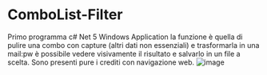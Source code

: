 # ComboList-Filter
Primo programma c# Net 5 Windows Application 
la funzione è quella di pulire una combo con capture (altri dati non essenziali) e trasformarla in una mail:pw
è possibile vedere visivamente il risultato e salvarlo in un file a scelta.
Sono presenti pure i crediti con navigazione web.
![image](https://user-images.githubusercontent.com/56299876/197754333-0480713f-77a1-438d-a6ce-cdb7c7fe118e.png)
